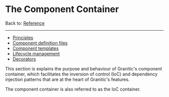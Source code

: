 # The Component Container
Back to: [Reference](README.md)

---

  * [Principles](ioc-principles.md)
  * [Component definition files](ioc-definition-files.md)
  * [Component templates](ioc-templates.md)
  * [Lifecycle management](ioc-lifecycle.md)
  * [Decorators](ioc-decorators.md)
  
This section is explains the purpose and behaviour of Granitic's component container, which facilitates the
inversion of control (IoC) and dependency injection patterns that are at the heart of Granitic's features. 

The component container is also referred to as the IoC container.